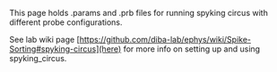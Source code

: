 This page holds .params and .prb files for running spyking circus with different probe configurations. 
  
See lab wiki page [https://github.com/diba-lab/ephys/wiki/Spike-Sorting#spyking-circus](here) for more info on setting up and using spyking_circus.

